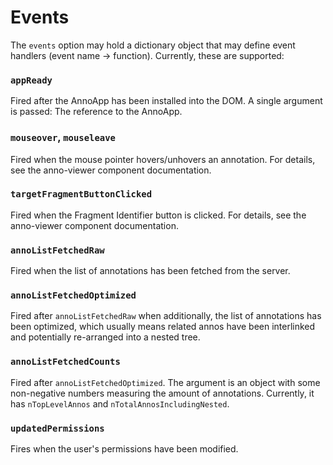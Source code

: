 ﻿
Events
======

The `events` option may hold a dictionary object that may define event
handlers (event name &rarr; function). Currently, these are supported:

### `appReady`
Fired after the AnnoApp has been installed into the DOM.
A single argument is passed: The reference to the AnnoApp.

### `mouseover`, `mouseleave`
Fired when the mouse pointer hovers/unhovers an annotation.
For details, see the anno-viewer component documentation.

### `targetFragmentButtonClicked`
Fired when the Fragment Identifier button is clicked.
For details, see the anno-viewer component documentation.

### `annoListFetchedRaw`
Fired when the list of annotations has been fetched from the server.

### `annoListFetchedOptimized`
Fired after `annoListFetchedRaw` when additionally, the list of annotations
has been optimized, which usually means related annos have been interlinked
and potentially re-arranged into a nested tree.

### `annoListFetchedCounts`
Fired after `annoListFetchedOptimized`. The argument is an object with some
non-negative numbers measuring the amount of annotations. Currently, it has
`nTopLevelAnnos` and `nTotalAnnosIncludingNested`.

### `updatedPermissions`
Fires when the user's permissions have been modified.


